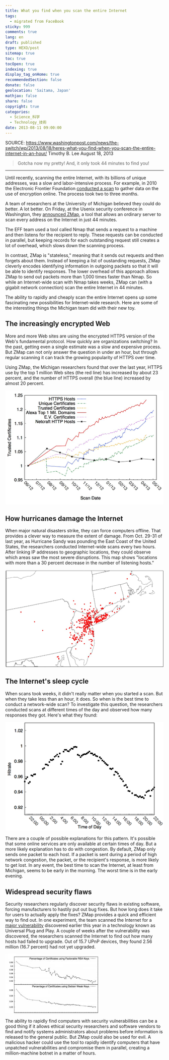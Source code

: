 ```yaml
---
title: What you find when you scan the entire Internet
tags:
  - migrated from FaceBook
sticky: 999
comments: true
lang: en
draft: published
type: HEXO/post
sitemap: true
toc: true
tocOpen: true
indexing: true
display_tag_onHome: true
recommendedSection: false
donate: false
geolocation: 'Saitama, Japan'
mathjax: false
share: false
copyright: true
categories:
  - Science_科学
  - Technology_技術
date: 2013-08-11 09:00:00
---
```


SOURCE: https://www.washingtonpost.com/news/the-switch/wp/2013/08/18/heres-what-you-find-when-you-scan-the-entire-internet-in-an-hour/
Timothy B. Lee
August 18, 2013

> Gotcha now my pretty! And, it only took 44 minutes to find you!

---

Until recently, scanning the entire Internet, with its billions of unique addresses, was a slow and labor-intensive process. For example, in 2010 the Electronic Frontier Foundation [conducted a scan](https://www.eff.org/files/DefconSSLiverse.pdf) to gather data on the use of encryption online. The process took two to three months.

 A team of researchers at the University of Michigan believed they could do better. A lot better. On Friday, at the Usenix security conference in Washington, they [announced ZMap](https://zmap.io/), a tool that allows an ordinary server to scan every address on the Internet in just 44 minutes.

 The EFF team used a tool called Nmap that sends a request to a machine and then listens for the recipient to reply. These requests can be conducted in parallel, but keeping records for each outstanding request still creates a lot of overhead, which slows down the scanning process.

 In contrast, ZMap is "stateless," meaning that it sends out requests and then forgets about them. Instead of keeping a list of oustanding requests, ZMap cleverly encodes identifying information in outgoing packets so that it will be able to identify responses. The lower overhead of this approach allows ZMap to send out packets more than 1,000 times faster than Nmap. So while an Internet-wide scan with Nmap takes weeks, ZMap can (with a gigabit network connection) scan the entire Internet in 44 minutes.

 The ability to rapidly and cheaply scan the entire Internet opens up some fascinating new possibilities for Internet-wide research. Here are some of the interesting things the Michigan team did with their new toy.


## The increasingly encrypted Web
 More and more Web sites are using the encrypted HTTPS version of the Web's fundamental protocol. How quickly are organizations switching? In the past, getting even a single estimate was a slow and expensive process. But ZMap can not only answer the question in under an hour, but through regular scanning it can track the growing popularity of HTTPS over time.

 Using ZMap, the Michigan researchers found that over the last year, HTTPS use by the top 1 million Web sites (the red line) has increased by about 23 percent, and the number of HTTPS overall (the blue line) increased by almost 20 percent.

 ![](./What-you-find-when-you-scan-the-entire-Internet/https_adoption.png.jpeg)


## How hurricanes damage the Internet
 When major natural disasters strike, they can force computers offline. That provides a clever way to measure the extent of damage. From Oct. 29-31 of last year, as Hurricane Sandy was pounding the East Coast of the United States, the researchers conducted Internet-wide scans every two hours. After linking IP addresses to geographic locations, they could observe which areas saw the most severe disruptions. This map shows "locations with more than a 30 percent decrease in the number of listening hosts."

 ![](./What-you-find-when-you-scan-the-entire-Internet/sandy_map.png.jpeg)


## The Internet's sleep cycle
 When scans took weeks, it didn't really matter when you started a scan. But when they take less than an hour, it does. So when is the best time to conduct a network-wide scan? To investigate this question, the researchers conducted scans at different times of the day and observed how many responses they got. Here's what they found:

 ![](./What-you-find-when-you-scan-the-entire-Internet/Internet_sleep.png)

 There are a couple of possible explanations for this pattern. It's possible that some online services are only available at certain times of day. But a more likely explanation has to do with congestion. By default, ZMap only sends one packet to each host. If a packet is sent during a period of high network congestion, the packet, or the recipient's response, is more likely to get lost. In any event, the best time to scan the Internet, at least from Michigan, seems to be early in the morning. The worst time is in the early evening.


## Widespread security flaws
 Security researchers regularly discover security flaws in existing software, forcing manufacturers to hastily put out bug fixes. But how long does it take for users to actually apply the fixes? ZMap provides a quick and efficient way to find out. In one experiment, the team scanned the Internet for a [major vulnerability](http://arstechnica.com/security/2013/01/to-prevent-hacking-disable-universal-plug-and-play-now/) discovered earlier this year in a technology known as Universal Plug and Play. A couple of weeks after the vulnerability was discovered, the researchers scanned the Internet to find out how many hosts had failed to upgrade. Out of 15.7 UPnP devices, they found 2.56 million (16.7 percent) had not yet upgraded.

 ![](./What-you-find-when-you-scan-the-entire-Internet/imrs.php.jpeg)

 The ability to rapidly find computers with security vulnerabilities can be a good thing if it allows ethical security researchers and software vendors to find and notify systems administrators about problems before information is released to the general public. But ZMap could also be used for evil. A malicious hacker could use the tool to rapidly identify computers that have unpatched vulnerabilities and compromise them in parallel, creating a million-machine botnet in a matter of hours.

